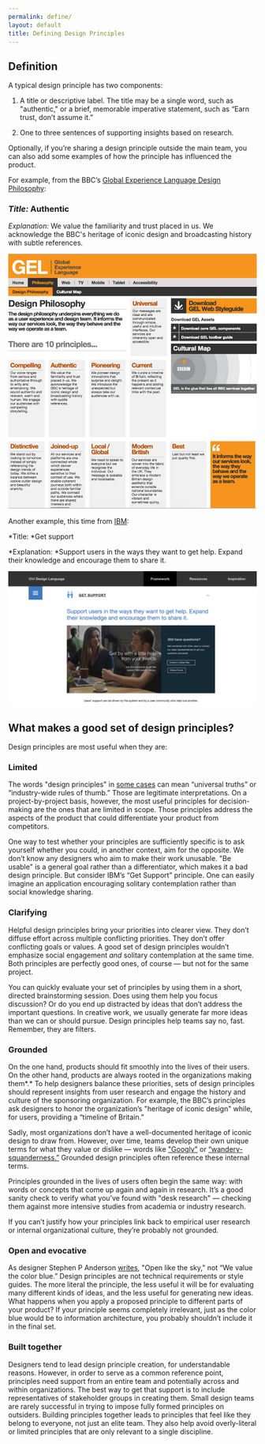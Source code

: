 ```yaml
---
permalink: define/
layout: default
title: Defining Design Principles
---
```

## Definition

A typical design principle has two components:

1. A title or descriptive label. The title may be a single word, such as "authentic," or a brief, memorable imperative statement, such as “Earn trust, don’t assume it.”

2. One to three sentences of supporting insights based on research.

Optionally, if you’re sharing a design principle outside the main team, you can also add some examples of how the principle has influenced the product.

For example, from the BBC’s [Global Experience Language Design Philosophy](http://www.bbc.co.uk/gel/philosophy/design-philosophy):

### *Title:* Authentic

*Explanation:* We value the familiarity and trust placed in us. We acknowledge the BBC's heritage of iconic design and broadcasting history with subtle references.

![Image of Gel Example](assets/img/gel-example.png)

Another example, this time from [IBM](http://www.ibm.com/design/language/framework/experience.shtml):

*Title: *Get support

*Explanation: *Support users in the ways they want to get help. Expand their knowledge and encourage them to share it.

![Example of IBM site for Design Principles](/assets/img/ibm-example.png)

## What makes a good set of design principles?

Design principles are most useful when they are:

### Limited

The words "design principles" in [some cases](http://www.jnd.org/books/design-of-everyday-things-revised.html) can mean “universal truths” or “industry-wide rules of thumb.” Those are legitimate interpretations. On a project-by-project basis, however, the most useful principles for decision-making are the ones that are limited in scope. Those principles address the aspects of the product that could differentiate your product from competitors.

One way to test whether your principles are sufficiently specific is to ask yourself whether you could, in another context, aim for the opposite. We don’t know any designers who aim to make their work unusable. "Be usable" is a general goal rather than a differentiator, which makes it a bad design principle. But consider IBM’s “Get Support” principle. One can easily imagine an application encouraging solitary contemplation rather than social knowledge sharing.

### Clarifying

Helpful design principles bring your priorities into clearer view. They don’t diffuse effort across multiple conflicting priorities. They don’t offer conflicting goals or values. A good set of design principles wouldn’t emphasize social engagement *and* solitary contemplation at the same time. Both principles are perfectly good ones, of course — but not for the same project.

You can quickly evaluate your set of principles by using them in a short, directed brainstorming session. Does using them help you focus discussion? Or do you end up distracted by ideas that don’t address the important questions. In creative work, we usually generate far more ideas than we can or should pursue. Design principles help teams say no, fast. Remember, they are filters.

### Grounded

On the one hand, products should fit smoothly into the lives of their users. On the other hand, products are always rooted in the organizations making them*.* To help designers balance these priorities, sets of design principles should represent insights from user research and engage the history and culture of the sponsoring organization. For example, the BBC’s principles ask designers to honor the organization’s "heritage of iconic design" while, for users, providing a “timeline of Britain.”

Sadly, most organizations don’t have a well-documented heritage of iconic design to draw from.  However, over time, teams develop their own unique terms for what they value or dislike — words like ["Googly"](http://meiert.com/en/blog/20130812/googliness/) or [“wandery-squanderness.”](https://hackdesign.org/lessons/20) Grounded design principles often reference these internal terms.

Principles grounded in the lives of users often begin the same way: with words or concepts that come up again and again in research. It’s a good sanity check to verify what you’ve found with "desk research" — checking them against more intensive studies from academia or industry research.

If you can’t justify how your principles link back to empirical user research or internal organizational culture, they’re probably not grounded.

### Open and evocative

As designer Stephen P Anderson [writes](http://www.slideshare.net/stephenpa/design-principles-to-build-by), "Open like the sky," not “We value the color blue.”  Design principles are not technical requirements or style guides. The more literal the principle, the less useful it will be for evaluating many different kinds of ideas, and the less useful for generating new ideas. What happens when you apply a proposed principle to different parts of your product? If your principle seems completely irrelevant, just as the color blue would be to information architecture, you probably shouldn’t include it in the final set.

### Built together

Designers tend to lead design principle creation, for understandable reasons. However, in order to serve as a common reference point, principles need support from an entire team and potentially across and within organizations. The best way to get that support is to include representatives of stakeholder groups in creating them. Small design teams are rarely successful in trying to impose fully formed principles on outsiders. Building principles together leads to principles that feel like they belong to everyone, not just an elite team. They also help avoid overly-literal or limited principles that are only relevant to a single discipline.
